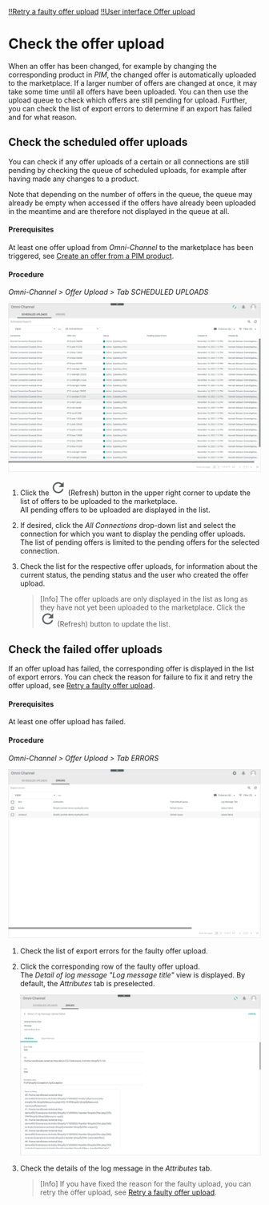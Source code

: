 [!!Retry a faulty offer upload](../Troubleshooting/01_RetryFaultyUpload.md)
[!!User interface Offer upload](../UserInterface/03_OfferUpload.md)

# Check the offer upload

When an offer has been changed, for example by changing the corresponding product in *PIM*, the changed offer is automatically uploaded to the marketplace. If a larger number of offers are changed at once, it may take some time until all offers have been uploaded. You can then use the upload queue to check which offers are still pending for upload. Further, you can check the list of export errors to determine if an export has failed and for what reason.    


## Check the scheduled offer uploads

You can check if any offer uploads of a certain or all connections are still pending by checking the queue of scheduled uploads, for example after having made any changes to a product.

Note that depending on the number of offers in the queue, the queue may already be empty when accessed if the offers have already been uploaded in the meantime and are therefore not displayed in the queue at all.

#### Prerequisites

At least one offer upload from *Omni-Channel* to the marketplace has been triggered, see [Create an offer from a PIM product](../Operation/01_ManageOffers.md#create-an-offer-from-a-pim-product).

#### Procedure

*Omni-Channel > Offer Upload > Tab SCHEDULED UPLOADS*

![Scheduled uploads](../../Assets/Screenshots/Channels/OfferUpload/ScheduledUploads/ScheduledUploads.png "[Scheduled uploads]")

1. Click the ![Refresh](../../Assets/Icons/Refresh01.png "[Refresh]") (Refresh) button in the upper right corner to update the list of offers to be uploaded to the marketplace.   
    All pending offers to be uploaded are displayed in the list.

2. If desired, click the *All Connections* drop-down list and select the connection for which you want to display the pending offer uploads.   
    The list of pending offers is limited to the pending offers for the selected connection.

3. Check the list for the respective offer uploads, for information about the current status, the pending status and the user who created the offer upload.   

    > [Info] The offer uploads are only displayed in the list as long as they have not yet been uploaded to the marketplace. Click the ![Refresh](../../Assets/Icons/Refresh01.png "[Refresh]") (Refresh) button to update the list.   



## Check the failed offer uploads

If an offer upload has failed, the corresponding offer is displayed in the list of export errors. You can check the reason for failure to fix it and retry the offer upload, see [Retry a faulty offer upload](../Troubleshooting/01_RetryFaultyUpload.md).

#### Prerequisites

At least one offer upload has failed.

#### Procedure

*Omni-Channel > Offer Upload > Tab ERRORS*

![Export errors](../../Assets/Screenshots/Channels/OfferUpload/Errors/ExportErrors.png "[Export errors]")

1. Check the list of export errors for the faulty offer upload.

2. Click the corresponding row of the faulty offer upload.   
    The *Detail of log message "Log message title"* view is displayed. By default, the *Attributes* tab is preselected.

    ![Detail of log message](../../Assets/Screenshots/Channels/OfferUpload/Errors/DetailLogMessage.png "[Detail of log message]")

3. Check the details of the log message in the *Attributes* tab.

    > [Info] If you have fixed the reason for the faulty upload, you can retry the offer upload, see [Retry a faulty offer upload](../Troubleshooting/01_RetryFaultyUpload.md).
